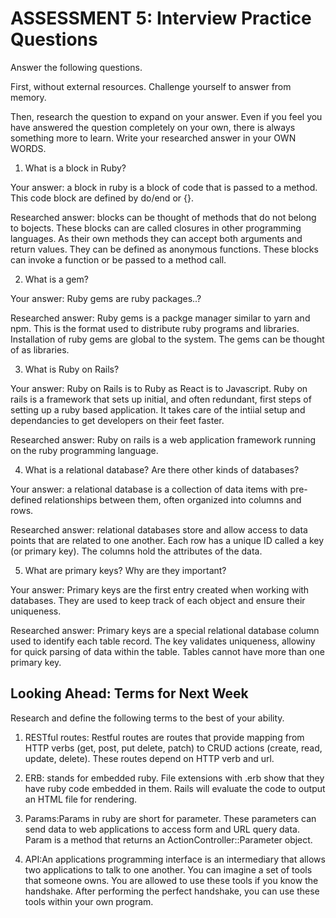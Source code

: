 # ASSESSMENT 5: Interview Practice Questions
Answer the following questions.

First, without external resources. Challenge yourself to answer from memory.

Then, research the question to expand on your answer. Even if you feel you have answered the question completely on your own, there is always something more to learn. Write your researched answer in your OWN WORDS.

1. What is a block in Ruby?

  Your answer: a block in ruby is a block of code that is passed to a method. This code block are defined by do/end or {}. 

  Researched answer: blocks can be thought of methods that do not belong to bojects. These blocks can are called closures in other programming languages. As their own methods they can accept both arguments and return values. They can be defined as anonymous functions. These blocks can invoke a function or be passed to a method call. 



2. What is a gem?

  Your answer: Ruby gems are ruby packages..?

  Researched answer: Ruby gems is a packge manager similar to yarn and npm. This is the format used to distribute ruby programs and libraries. Installation of ruby gems are global to the system. The gems can be thought of as libraries. 



3. What is Ruby on Rails?

  Your answer: Ruby on Rails is to Ruby as React is to Javascript. Ruby on rails is a framework that sets up initial, and often redundant, first steps of setting up a ruby based application. It takes care of the intiial setup and dependancies to get developers on their feet faster. 

  Researched answer: Ruby on rails is a web application framework running on the ruby programming language. 



4. What is a relational database? Are there other kinds of databases?

  Your answer: a relational database is a collection of data items with pre-defined relationships between them, often organized into columns and rows. 

  Researched answer: relational databases store and allow access to data points that are related to one another. Each row has a unique ID called a key (or primary key). The columns hold the attributes of the data. 



5. What are primary keys? Why are they important?

  Your answer: Primary keys are the first entry created when working with databases. They are used to keep track of each object and ensure their uniqueness. 

  Researched answer: Primary keys are a special relational database column used to identify each table record. The key validates uniqueness, allowiny for quick parsing of data within the table.  Tables cannot have more than one primary key. 



## Looking Ahead: Terms for Next Week
Research and define the following terms to the best of your ability.

1. RESTful routes: Restful routes are routes that provide mapping from HTTP verbs (get, post, put delete, patch) to CRUD actions (create, read, update, delete). These routes depend on HTTP verb and url.

3. ERB: stands for embedded ruby. File extensions with .erb show that they have ruby code embedded in them. Rails will evaluate the code to output an HTML file for rendering.

4. Params:Params in ruby are short for parameter. These parameters can send data to web applications to access form and URL query data. Param is a method that returns an ActionController::Parameter object. 

5. API:An applications programming interface is an intermediary that allows two applications to talk to one another. You can imagine a set of tools that someone owns. You are allowed to use these tools if you know the handshake. After performing the perfect handshake, you can use these tools within your own program. 
